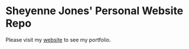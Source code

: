 # Sheyenne Jones' Personal Website Repo

Please visit my [website](https://sheyennejones.netlify.app) to see my portfolio.